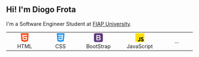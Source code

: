 ## Hi! I'm Diogo Frota 

I'm a Software Engineer Student at [FIAP University](https://www.fiap.com.br/). <br>


<table>
  <tr>
    <td align="center" width="120">
      <img src="./img/html-5.png" width="24" height="24" alt="html" /><br>
      <spam> HTML </spam>
    </td>
      <td align="center" width="120">
      <img src="./img/css-3.png" width="24" height="24" alt="css" /><br>
      <spam> CSS </spam>
    </td>
    <td align="center" width="120">
      <img src="./img/bootstrap.png" width="24" height="24" alt="html" /><br>
      <spam> BootStrap </spam>
    </td>
    <td align="center" width="120">
      <img src="./img/js.png" width="24" height="24" alt="html" /><br>
      <spam> JavaScript </spam>
    </td>
    </td>
    <td align="center" width="120">
<!--       <img src="./img/js.png" width="24" height="24" alt="html" /><br> -->
      <spam> ... </spam>
    </td>
  </tr>
</table>

